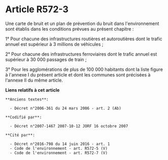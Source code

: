 # Article R572-3

Une carte de bruit et un plan de prévention du bruit dans l'environnement sont établis dans les conditions prévues au présent
chapitre :

1° Pour chacune des infrastructures routières et autoroutières dont le trafic annuel est supérieur à 3 millions de
véhicules ;

2° Pour chacune des infrastructures ferroviaires dont le trafic annuel est supérieur à 30 000 passages de train ;

3° Pour les agglomérations de plus de 100 000 habitants dont la liste figure à l'annexe I du présent article et dont les
communes sont précisées à l'annexe II du même article.

**Liens relatifs à cet article**

	**Anciens textes**:

	  - Décret n°2006-361 du 24 mars 2006 - art. 2 (Ab)

	**Codifié par**:

	  - Décret n°2007-1467 2007-10-12 JORF 16 octobre 2007

	**Cité par**:

	  - Décret n°2016-798 du 14 juin 2016 - art. 1
	  - Code de l'environnement - art. R572-5 (V)
	  - Code de l'environnement - art. R572-7 (V)
